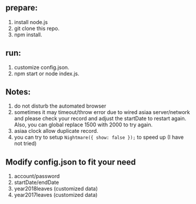 ## prepare:
1. install node.js
2. git clone this repo.
3. npm install.

## run:
1. customize config.json.
2. npm start or node index.js.

## Notes:
1. do not disturb the automated browser
2. sometimes it may timeout/throw error due to wired asiaa server/network and please check your record and adjust the startDate to restart again. Also, you can global replace 1500 with 2000 to try again.
3. asiaa clock allow duplicate record.
4. you can try to setup `Nightmare({ show: false });` to speed up (I have not tried)

## Modify config.json to fit your need

1. account/password
2. startDate/endDate
3. year2018leaves (customized data)
4. year2017leaves (customized data)
